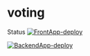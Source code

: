 # voting

Status
[![FrontApp-deploy](https://github.com/pw-software-engineering/voting/workflows/DeployFrontApp/badge.svg?branch=main)](https://github.com/pw-software-engineering/voting/actions/workflows/voting-app-deployment.yml?query=workflow%3ADeployFrontApp)

[![BackendApp-deploy](https://github.com/pw-software-engineering/voting/workflows/DeployBackendApp/badge.svg?branch=main)](https://github.com/pw-software-engineering/voting/actions/workflows/voting-api-deployment.yml?query=workflow%3ADeployBackendApp)
